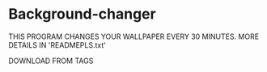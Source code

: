 # Background-changer
THIS PROGRAM CHANGES YOUR WALLPAPER EVERY 30 MINUTES. MORE DETAILS IN 'READMEPLS.txt'

DOWNLOAD FROM TAGS
